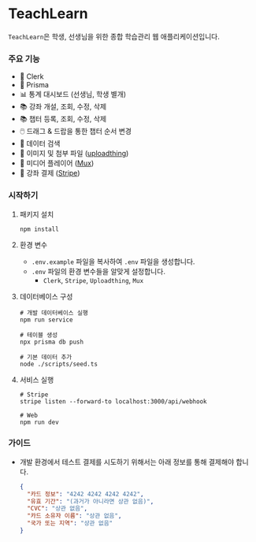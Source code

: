 # TeachLearn

`TeachLearn`은 학생, 선생님을 위한 종합 학습관리 웹 애플리케이션입니다.

### 주요 기능

- 🔐 Clerk
- 📀 Prisma
- 📊 통계 대시보드 (선생님, 학생 별개)
- 📚 강좌 개설, 조회, 수정, 삭제
- 📚 챕터 등록, 조회, 수정, 삭제
- 🖱️ 드래그 & 드랍을 통한 챕터 순서 변경
- 🔎 데이터 검색
- 🌠 이미지 및 첨부 파일 ([uploadthing](https://uploadthing.com/))
- 🎥 미디어 플레이어 ([Mux](https://www.mux.com/))
- 🧾 강좌 결제 ([Stripe](https://stripe.com/))

### 시작하기

1. 패키지 설치

    ```shell
    npm install
    ```

2. 환경 변수

    - `.env.example` 파일을 복사하여 `.env` 파일을 생성합니다.
    - `.env` 파일의 환경 변수들을 알맞게 설정합니다.
        - `Clerk`, `Stripe`, `Uploadthing`, `Mux`


3. 데이터베이스 구성

    ```shell
    # 개발 데이터베이스 실행
    npm run service
    
    # 테이블 생성
    npx prisma db push
    
    # 기본 데이터 추가
    node ./scripts/seed.ts
    ```

4. 서비스 실행

    ```shell
    # Stripe
    stripe listen --forward-to localhost:3000/api/webhook
    
    # Web
    npm run dev
    ```

### 가이드

- 개발 환경에서 테스트 결제를 시도하기 위해서는 아래 정보를 통해 결제해야 합니다.

    ```json
    {
      "카드 정보": "4242 4242 4242 4242",
      "유효 기간": "(과거가 아니라면 상관 없음)",
      "CVC": "상관 없음",
      "카드 소유자 이름": "상관 없음",
      "국가 또는 지역": "상관 없음"
    }
    ```
